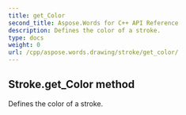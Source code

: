 ```yaml
---
title: get_Color
second_title: Aspose.Words for C++ API Reference
description: Defines the color of a stroke. 
type: docs
weight: 0
url: /cpp/aspose.words.drawing/stroke/get_color/
---
```

## Stroke.get_Color method


Defines the color of a stroke.

